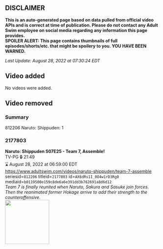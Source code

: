 ## DISCLAIMER
**This is an auto-generated page based on data pulled from official video APIs and is correct at time of publication. Please do not contact any Adult Swim employee on social media regarding any information this page provides.**  
**SPOILER ALERT: This page contains thumbnails of full episodes/shorts/etc. that might be spoilery to you. YOU HAVE BEEN WARNED.**  

_Last Update: August 28, 2022 at 07:30:24 EDT_
## Video added
No videos were added.  
## Video removed
### Summary
812206 Naruto: Shippuden: 1  
### 2177803
**Naruto: Shippuden S07E25 - Team 7, Assemble!**  
TV-PG 🔒 21:49  
⌛ August 28, 2022 at 06:59:00 EDT  
https://www.adultswim.com/videos/naruto-shippuden/team-7-assemble  
seriesid=`812206` titleid=`2177803` id=`AX6dRs1I_0O4w1rD3Rg0` mediaid=`b0119500e159c8de6a6e391dd3b762691a8d6d12`  
_Team 7 is finally reunited when Naruto, Sakura and Sasuke join forces. Then the reanimated former Hokage arrive to add their strength to the counteroffensive._  
<a href="https://media.cdn.adultswim.com/uploads/20220127/thumbnails/2_221271552397-NarutoShippuden_373_Team7Assemble.png"><img src="https://media.cdn.adultswim.com/uploads/20220127/thumbnails/2_221271552397-NarutoShippuden_373_Team7Assemble.png" height="144px" /></a>
